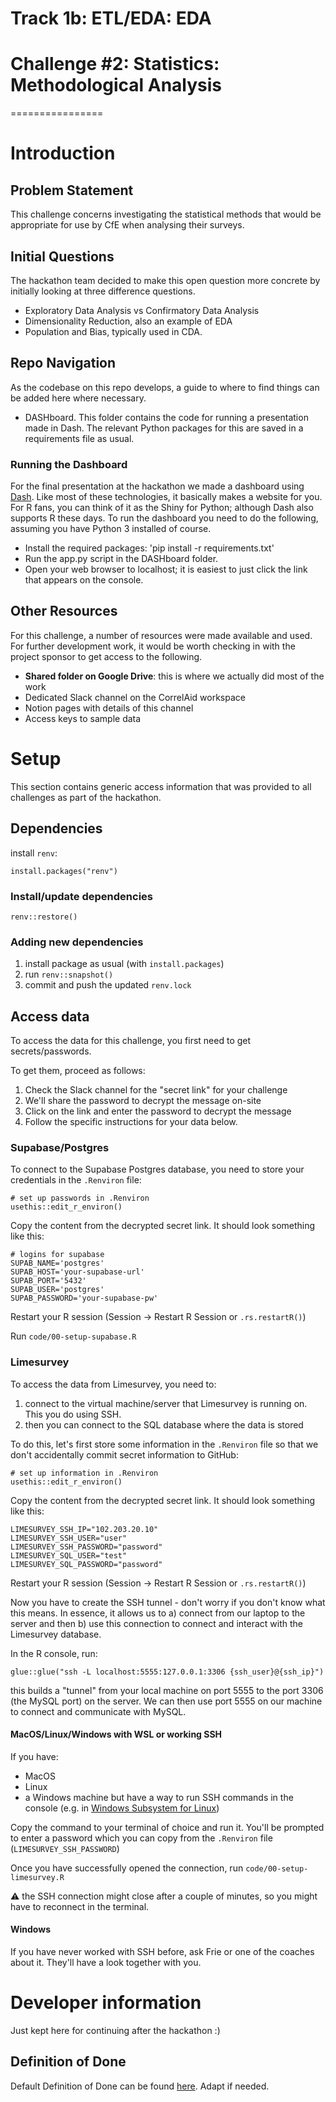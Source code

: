 # Track 1b: ETL/EDA: EDA 

# Challenge #2: Statistics: Methodological Analysis

================

# Introduction

## Problem Statement

This challenge concerns investigating the statistical methods that would be appropriate for use by CfE when analysing their surveys.

## Initial Questions

The hackathon team decided to make this open question more concrete by initially looking at three difference questions.
* Exploratory Data Analysis vs Confirmatory Data Analysis
* Dimensionality Reduction, also an example of EDA
* Population and Bias, typically used in CDA.

## Repo Navigation

As the codebase on this repo develops, a guide to where to find things can be added here where necessary.
* DASHboard. This folder contains the code for running a presentation made in Dash. 
The relevant Python packages for this are saved in a requirements file as usual.

### Running the Dashboard

For the final presentation at the hackathon we made a dashboard using [Dash](https://dash.plotly.com/).
Like most of these technologies, it basically makes a website for you.
For R fans, you can think of it as the Shiny for Python; although Dash also supports R these days.
To run the dashboard you need to do the following, assuming you have Python 3 installed of course.
* Install the required packages: 'pip install -r requirements.txt'
* Run the app.py script in the DASHboard folder.
* Open your web browser to localhost; it is easiest to just click the link that appears on the console.

## Other Resources

For this challenge, a number of resources were made available and used. 
For further development work, it would be worth checking in with the project sponsor to get access to the following.
* __Shared folder on Google Drive__: this is where we actually did most of the work
* Dedicated Slack channel on the CorrelAid workspace
* Notion pages with details of this channel
* Access keys to sample data

# Setup

This section contains generic access information that was provided to all challenges as part of the hackathon.

## Dependencies

install `renv`:

```
install.packages("renv")
```

### Install/update dependencies
```
renv::restore()
```

### Adding new dependencies
1. install package as usual (with `install.packages`)
2. run `renv::snapshot()`
3. commit and push the updated `renv.lock`

## Access data
To access the data for this challenge, you first need to get secrets/passwords.

To get them, proceed as follows:

1. Check the Slack channel for the "secret link" for your challenge
2. We'll share the password to decrypt the message on-site 
3. Click on the link and enter the password to decrypt the message
4. Follow the specific instructions for your data below.

### Supabase/Postgres

To connect to the Supabase Postgres database, you need to store your credentials in the `.Renviron` file:

```
# set up passwords in .Renviron
usethis::edit_r_environ()
```

Copy the content from the decrypted secret link. It should look something like this:

```
# logins for supabase
SUPAB_NAME='postgres'
SUPAB_HOST='your-supabase-url' 
SUPAB_PORT='5432'
SUPAB_USER='postgres'
SUPAB_PASSWORD='your-supabase-pw'
```

Restart your R session (Session -> Restart R Session or `.rs.restartR()`)

Run `code/00-setup-supabase.R`

### Limesurvey
To access the data from Limesurvey, you need to:

1. connect to the virtual machine/server that Limesurvey is running on. This you do using SSH.
2. then you can connect to the SQL database where the data is stored

To do this, let's first store some information in the `.Renviron` file so that we don't accidentally commit secret information to GitHub:

```
# set up information in .Renviron
usethis::edit_r_environ()
```

Copy the content from the decrypted secret link. It should look something like this:

```
LIMESURVEY_SSH_IP="102.203.20.10"
LIMESURVEY_SSH_USER="user"
LIMESURVEY_SSH_PASSWORD="password"
LIMESURVEY_SQL_USER="test"
LIMESURVEY_SQL_PASSWORD="password"
```

Restart your R session (Session -> Restart R Session or `.rs.restartR()`)

Now you have to create the SSH tunnel - don't worry if you don't know what this means. In essence, it allows us to a) connect from our laptop to the server and then b) use this connection to connect and interact with the Limesurvey database. 

In the R console, run: 

```
glue::glue("ssh -L localhost:5555:127.0.0.1:3306 {ssh_user}@{ssh_ip}")
```

this builds a "tunnel" from your local machine on port 5555 to the port 3306 (the MySQL port) on the server. We can then use port 5555 on our machine to connect and communicate with MySQL.

#### MacOS/Linux/Windows with WSL or working SSH 
If you have:

- MacOS
- Linux
- a Windows machine but have a way to run SSH commands in the console (e.g. in [Windows Subsystem for Linux](https://docs.microsoft.com/en-us/windows/wsl/install))

Copy the command to your terminal of choice and run it. You'll be prompted to enter a password which you can copy from the `.Renviron` file (`LIMESURVEY_SSH_PASSWORD`)


Once you have successfully opened the connection, run `code/00-setup-limesurvey.R`

:warning: the SSH connection might close after a couple of minutes, so you might have to reconnect in the terminal.

#### Windows 
If you have never worked with SSH before, ask Frie or one of the coaches about it. They'll have a look together with you.

# Developer information
Just kept here for continuing after the hackathon :)

## Definition of Done

Default Definition of Done can be found
[here](https://github.com/CorrelAid/definition-of-done). Adapt if
needed.

